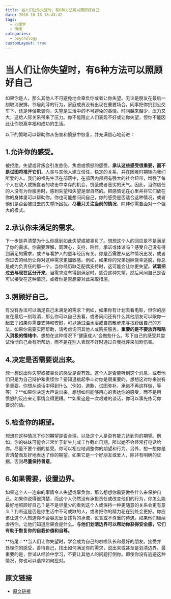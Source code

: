 ```yaml
---
title: 当人们让你失望时，有6种方法可以照顾好自己
date: 2018-10-18 18:43:42
tags:
  - 心理学
  - 情绪
categories:
  - psychology
customLayout: true
---
```




# 当人们让你失望时，有6种方法可以照顾好自己

如果你是人，那么其他人不可避免地会辜负你或者让你失望。无论是朋友在最后一刻取消安排，邻居刻薄的行为，家庭成员没有出现在重要场合，同事把你扔到公交车下，还是伴侣欺骗你，失望是生活中的不可避免的事情。时间越来越少，压力又大，这给人际关系带来了压力。你不能阻止人们表现不好或让你失望，但你不能因此让你脱离幸福和成功的生活。

以下的策略可以帮助你从伤害和愤怒中恢复，并充满信心地前进：

## 1.允许你的感受。

被拒绝，失望或背叛会引发悲伤，焦虑或愤怒的感受。**承认这些感受很重要，而不是试图将推开它们**。人类与其他人建立信任，稳定的关系，并在困难时期转向我们所爱的人。我们的祖先生活在部落中，在部落内部拥有强大的社会纽带，增强了每个人在敌人或捕食者的攻击中幸存的机会，饥饿或者恶劣的天气。因此，当你信任的人没有为你服务时，感到失望和失望是很自然的。把感情记在心里并将它们放在你的身体里可以帮助你。你也可能想问问自己，你的感受是否适合这种情况，或者他们是否会被过去的失望所困扰。**尽量只关注当前的情况**，除非你需要面对一个强大的模式。

## 2.承认你未满足的需求。

下一步是弄清楚为什么你感到如此失望或被辜负了。想想这个人的回应是不是满足了你的需求。你需要理解，同理心，支持，陪伴，承诺或体谅吗？感受自己没有得到满足的需求，或许与看护人的童年经历有关。你是否需要从这种情况出发，或者你过去的经历让你对这种需求更加敏感。例如，如果你的兄弟姐妹侥幸逃脱，你总是成为负责任的那一个，当你经历缺乏配偶支持时，这可能会让你更失望。**试着把过去与现在区分开来**。当需求没有得到满足时，感受这种失望，然后问问自己是否可以接受在这种情况，或者你是否想要对此采取措施。

## 3.照顾好自己。

有没有办法可以满足自己未满足的需求？例如，如果你有计划去看电影，但你的朋友在最后一刻取消，那么你可以自己去看，或者问问还有什么其他朋友可以跟你一起去？如果你需要支持和安慰，可以通过温水浴或自然散步来寻找舒缓自己的方法。如果你需要实际帮助，请考虑询问其他人或购买服务。**重要的是不要放弃和陷入消极的情绪中**。想想在这种情况下“健康成人”会做些什么。写下自己的感受并尝试怜悯自己会有所帮助，而不是在别人表现不好时通过自我批评来加剧伤害。

## 4.决定是否需要说出来。

想一想说出你失望或被辜负的感受是否有效。这个人是否能听到这个消息，或者他们只是为自己辩护和责怪你？要知道挑起争斗对你是很重要的，想想这对你来说有多重要。你想从谈话中得到什么（例如，道歉，试图弥补，承诺不再这样做，等等）？**如果你决定大声说出来，想想如何能够用心的表达你的感受，而不是用愤怒的反应来让事情变得更糟。**如果这是一次艰难的谈话，你可以事先练习你要说的话。

## 5.检查你的期望。

想想在这种情况下你的期望是否合理，以及这个人是否有能力达到你的期望。例如，你的妹妹可能会非常忙于新生儿或工作截止日期，所以她不会经常打电话给你。尽量不要个别的接受。你可以相应地调整你的期望和行为。另外，想一想你是否清楚而友好地表达了你的期望。如果它是一个好朋友或爱人，除非有明确的证据，否则**尽量保持善意**。

## 6.如果需要，设置边界。

如果这个人一连串的事情令人失望或辜负你，那么想想你需要做些什么来保护自己。如果你说得很清楚，而这个人仍然没有承担责任或改变他们的行为，你怎么能最好地照顾好自己？是不是尽量少的看到这个人或保持一种更随意的关系会更有意义？判断这是否是你生活中不可或缺的人，或者把你的精力花在别处会更好。你应该让这个人知道你不会容忍反复违背的承诺，谎言或不尊重的待遇。如果他们继续虐待你，让他们知道后果会是什么。**与他们划清边界可以帮助你获得安全感，它们有助于恢复你的自我价值和自尊。**

**结尾：**当人们让你失望时，学会成为自己的啦啦队长和最好的朋友。接受并处理你的感受，善待自己，找出如何满足你的需求，说出来或甚至是划清边界。最重要的是，尝试从经验中学习，不要让其他人的问题打倒你。即使你没有逃避这种情况，你也可以选择如何应对。


## 原文链接

- [原文链接](https://www.psychologytoday.com/intl/blog/the-mindful-self-express/201803/6-ways-take-care-yourself-when-people-disappoint-you)
